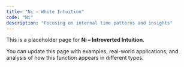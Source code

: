 ```yaml
---
title: "Ni – White Intuition"
code: "Ni"
description: "Focusing on internal time patterns and insights"
---
```


This is a placeholder page for **Ni – Introverted Intuition**.

You can update this page with examples, real-world applications, and analysis of how this function appears in different types.
